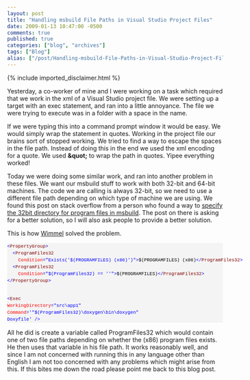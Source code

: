 ```yaml
---
layout: post
title: "Handling msbuild File Paths in Visual Studio Project Files"
date: 2009-01-13 10:47:00 -0500
comments: true
published: true
categories: ["blog", "archives"]
tags: ["Blog"]
alias: ["/post/Handling-msbuild-File-Paths-in-Visual-Studio-Project-Files", "/post/handling-msbuild-file-paths-in-visual-studio-project-files"]
---
```

<!-- more -->
{% include imported_disclaimer.html %}
<p>Yesterday, a co-worker of mine and I were working on a task which required that we work in the xml of a Visual Studio project file. We were setting up a target with an exec statement, and ran into a little annoyance. The file we were trying to execute was in a folder with a space in the name.</p>
<p>If we were typing this into a command prompt window it would be easy. We would simply wrap the statement in quotes. Working in the project file our brains sort of stopped working. We tried to find a way to escape the spaces in the file path. Instead of doing this in the end we used the xml encoding for a quote. We used <strong>&amp;quot;</strong> to wrap the path in quotes. Yipee everything worked!</p>
<p>Today we were doing some similar work, and ran into another problem in these files. We want our msbuild stuff to work with both 32-bit and 64-bit machines. The code we are calling is always 32-bit, so we need to use a different file path depending on which type of machine we are using. We found this post on stack overflow from a person who found a way to <a href="http://stackoverflow.com/questions/346175/use-32bit-program-files-directory-in-msbuild" target="_blank">specify the 32bit directory for program files in msbuild</a>. The post on there is asking for a better solution, so I will also ask people to provide a better solution.</p>
<p>This is how <a href="http://stackoverflow.com/users/33499/wimmel" target="_blank">Wimmel</a> solved the problem.</p>
<div>
<pre style="font-size: 8pt; margin: 0em; overflow: visible; width: 100%; color: black; line-height: 12pt; font-family: consolas, 'Courier New', courier, monospace; background-color: #f4f4f4; border-style: none; padding: 0px;"><span style="color: #0000ff">&lt;</span><span style="color: #800000">PropertyGroup</span><span style="color: #0000ff">&gt;</span>
  <span style="color: #0000ff">&lt;</span><span style="color: #800000">ProgramFiles32</span> 
    <span style="color: #ff0000">Condition</span><span style="color: #0000ff">="Exists('$(PROGRAMFILES) (x86)')"</span><span style="color: #0000ff">&gt;</span>$(PROGRAMFILES) (x86)<span style="color: #0000ff">&lt;/</span><span style="color: #800000">ProgramFiles32</span><span style="color: #0000ff">&gt;</span>
  <span style="color: #0000ff">&lt;</span><span style="color: #800000">ProgramFiles32</span> 
    <span style="color: #ff0000">Condition</span><span style="color: #0000ff">="$(ProgramFiles32) == ''"</span><span style="color: #0000ff">&gt;</span>$(PROGRAMFILES)<span style="color: #0000ff">&lt;/</span><span style="color: #800000">ProgramFiles32</span><span style="color: #0000ff">&gt;</span>
<span style="color: #0000ff">&lt;/</span><span style="color: #800000">PropertyGroup</span><span style="color: #0000ff">&gt;</span>

<span style="color: #0000ff">&lt;</span><span style="color: #800000">Exec</span> <span style="color: #ff0000">WorkingDirectory</span><span style="color: #0000ff">="src\app1"</span> 
  <span style="color: #ff0000">Command</span><span style="color: #0000ff">='"$(ProgramFiles32)\doxygen\bin\doxygen" Doxyfile'</span> <span style="color: #0000ff">/&gt;</span>
</pre>
</div>
<p>All he did is create a variable called ProgramFiles32 which would contain one of two file paths depending on whether the (x86) program files exists. He then uses that variable in his file path. It works reasonably well, and since I am not concerned with running this in any language other than English I am not too concerned with any problems which might arise from this. If this bites me down the road please point me back to this blog post.</p>
